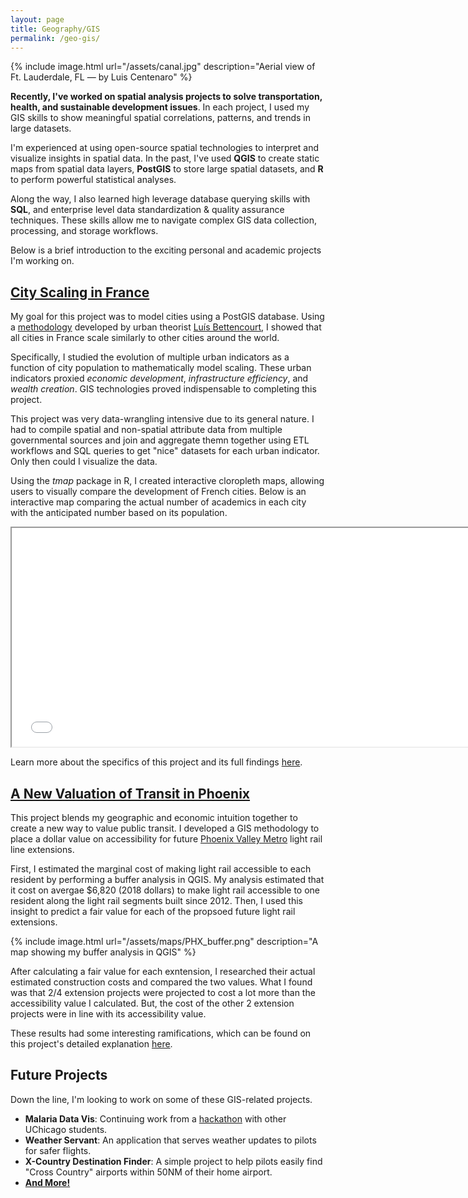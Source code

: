 ```yaml
---
layout: page
title: Geography/GIS
permalink: /geo-gis/
---
```


{% include image.html url="/assets/canal.jpg" description="Aerial view of Ft. Lauderdale, FL — by Luis Centenaro" %}

**Recently, I've worked on spatial analysis projects to solve transportation, health, and sustainable development issues**. In each project, I used my GIS skills to show meaningful spatial correlations, patterns, and trends in large datasets. 

I'm experienced at using open-source spatial technologies to interpret and visualize insights in spatial data. In the past, I've used **QGIS** to create static maps from spatial data layers, **PostGIS** to store large spatial datasets, and **R** to perform powerful statistical analyses. 

Along the way, I also learned high leverage database querying skills with **SQL**, and enterprise level data standardization & quality assurance techniques. These skills allow me to navigate complex GIS data collection, processing, and storage workflows. 

Below is a brief introduction to the exciting personal and academic projects I'm working on.

## [City Scaling in France](../)
My goal for this project was to model cities using a PostGIS database. Using a [methodology](https://www.pnas.org/content/pnas/104/17/7301.full.pdf) developed by urban theorist [Luís Bettencourt](https://www.santafe.edu/people/profile/luis-bettencourt), I showed that all cities in France scale similarly to other cities around the world.

Specifically, I studied the evolution of multiple urban indicators as a function of city population to mathematically model scaling. These urban indicators proxied *economic development*, *infrastructure efficiency*, and *wealth creation*. GIS technologies proved indispensable to completing this project. 

This project was very data-wrangling intensive due to its general nature. I had to compile spatial and non-spatial attribute data from multiple governmental sources and join and aggregate themn together using ETL workflows and SQL queries to get "nice" datasets for each urban indicator. Only then could I visualize the data.

Using the *tmap* package in R, I created interactive cloropleth maps, allowing users to visually compare the development of French cities. Below is an interactive map comparing the actual number of academics in each city with the anticipated number based on its population.

<iframe src="../assets/maps/IntellectualsMap.html" style="height:350px;width:750px"></iframe>

Learn more about the specifics of this project and its full findings [here](../). 


## [A New Valuation of Transit in Phoenix](../)
This project blends my geographic and economic intuition together to create a new way to value public transit. I developed a GIS methodology to place a dollar value on accessibility for future [Phoenix Valley Metro](https://en.wikipedia.org/wiki/Valley_Metro) light rail line extensions.

First, I estimated the marginal cost of making light rail accessible to each resident by performing a buffer analysis in QGIS. My analysis estimated that it cost on avergae $6,820 (2018 dollars) to make light rail accessible to one resident along the light rail segments built since 2012. Then, I used this insight to predict a fair value for each of the propsoed future light rail extensions. 

{% include image.html url="/assets/maps/PHX_buffer.png" description="A map showing my buffer analysis in QGIS" %}

After calculating a fair value for each exntension, I researched their actual estimated construction costs and compared the two values. What I found was that 2/4 extension projects were projected to cost a lot more than the accessibility value I calculated. But, the cost of the other 2 extension projects were in line with its accessibility value. 

These results had some interesting ramifications, which can be found on this project's detailed explanation [here](../). 

## Future Projects
Down the line, I'm looking to work on some of these GIS-related projects.
* **Malaria Data Vis**: Continuing work from a 	[hackathon](https://vuehackathon.rcc.uchicago.edu/) with other UChicago students.
* **Weather Servant**: An application that serves weather updates to pilots for safer flights.
* **X-Country Destination Finder**: A simple project to help pilots easily find "Cross Country"
 airports within 50NM of their home airport.
* **[And More!](https://github.com/LorenzMenendez?tab=repositories)**

